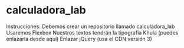 # calculadora_lab
Instrucciones:
Debemos crear un repositorio llamado calculadora_lab
Usaremos Flexbox 
Nuestros textos tendrán la tipografía Khula (puedes enlazarla desde aquí)
Enlazar jQuery (usa el CDN versión 3)